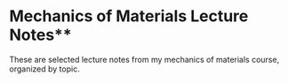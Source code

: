 # Mechanics of Materials Lecture Notes**

These are selected lecture notes from my mechanics of materials course, organized by topic.
